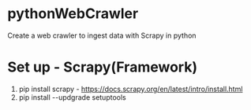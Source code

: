 # pythonWebCrawler
Create a web crawler to ingest data with Scrapy in python

# Set up - Scrapy(Framework)
1) pip install scrapy - https://docs.scrapy.org/en/latest/intro/install.html
2) pip install --updgrade setuptools
